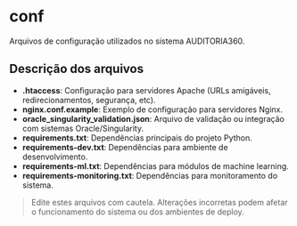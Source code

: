 # conf

Arquivos de configuração utilizados no sistema AUDITORIA360.

## Descrição dos arquivos

- **.htaccess**: Configuração para servidores Apache (URLs amigáveis, redirecionamentos, segurança, etc).
- **nginx.conf.example**: Exemplo de configuração para servidores Nginx.
- **oracle_singularity_validation.json**: Arquivo de validação ou integração com sistemas Oracle/Singularity.
- **requirements.txt**: Dependências principais do projeto Python.
- **requirements-dev.txt**: Dependências para ambiente de desenvolvimento.
- **requirements-ml.txt**: Dependências para módulos de machine learning.
- **requirements-monitoring.txt**: Dependências para monitoramento do sistema.

> Edite estes arquivos com cautela. Alterações incorretas podem afetar o funcionamento do sistema ou dos ambientes de deploy.
